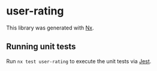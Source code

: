 # user-rating

This library was generated with [Nx](https://nx.dev).

## Running unit tests

Run `nx test user-rating` to execute the unit tests via [Jest](https://jestjs.io).
